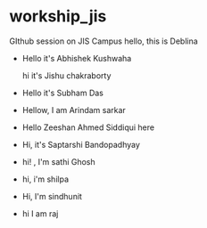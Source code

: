 # workship_jis
GIthub session on JIS Campus
hello, this is Deblina
- Hello it's Abhishek Kushwaha 

  hi it's Jishu chakraborty

- Hello it's Subham Das
- Hellow, I am Arindam sarkar
- Hello Zeeshan Ahmed Siddiqui here
- Hi, it's Saptarshi Bandopadhyay
- hi! , I'm sathi Ghosh
- hi, i'm shilpa

- Hi, I'm sindhunit
- hi I am raj

